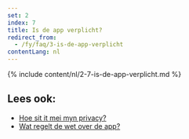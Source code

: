 ```yaml
---
set: 2
index: 7
title: Is de app verplicht?
redirect_from: 
  - /fy/faq/3-is-de-app-verplicht
contentLang: nl
---
```

{% include content/nl/2-7-is-de-app-verplicht.md %}

## Lees ook:

- <a href="/{{page.lang}}/faq/2-8-hoe-zit-het-met-mijn-privacy">Hoe sit it mei myn privacy?</a>
- <a href="/{{page.lang}}/faq/2-9-wat-regelt-de-wet-over-de-app" lang="nl" hreflang="nl">Wat regelt de wet over de app?</a>
